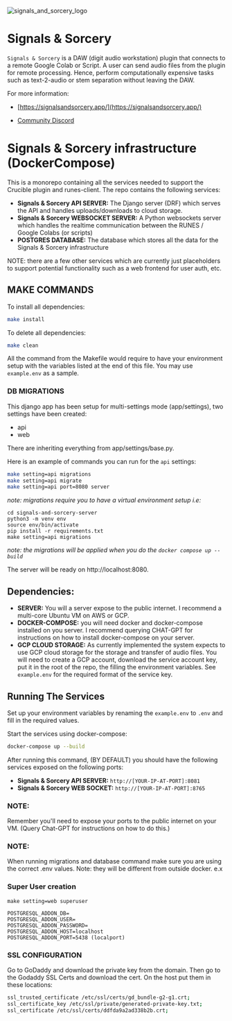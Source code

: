![signals_and_sorcery_logo](https://storage.googleapis.com/docs-assets/sas_logo.png)
# Signals & Sorcery

`Signals & Sorcery` is a DAW (digit audio workstation) plugin that connects to a remote Google Colab or Script.  A user can send audio files from the plugin for remote processing. Hence, perform computationally expensive tasks such as text-2-audio or stem separation without leaving the DAW. 

For more information:

- [https://signalsandsorcery.app/](https://signalsandsorcery.app/)

- [Community Discord](https://discord.gg/UcHCjfpRkV)


# Signals & Sorcery infrastructure (DockerCompose)

This is a monorepo containing all the services needed to support the Crucible plugin and runes-client.  The repo contains the following services:

* **Signals & Sorcery API SERVER:** The Django server (DRF) which serves the API and handles uploads/downloads to cloud storage.
* **Signals & Sorcery WEBSOCKET SERVER:** A Python websockets server which handles the realtime communication between the RUNES / Google Colabs (or scripts)
* **POSTGRES DATABASE:** The database which stores all the data for the Signals & Sorcery infrastructure

NOTE: there are a few other services which are currently just placeholders to support potential functionality such as a web frontend for user auth, etc.

## MAKE COMMANDS

To install all dependencies:
```bash
make install
```

To delete all dependencies:
```bash
make clean
```

All the command from the Makefile would require to have your environment setup with the variables listed at the end of this file.
You may use `example.env` as a sample.

### DB MIGRATIONS

This django app has been setup for multi-settings mode (app/settings), two settings have been created:

* api
* web

There are inheriting everything from app/settings/base.py.

Here is an example of commands you can run for the `api` settings:


```bash
make setting=api migrations
make setting=api migrate
make setting=api port=8080 server
```

*note: migrations require you to have a virtual environment setup i.e:*
```
cd signals-and-sorcery-server
python3 -m venv env
source env/bin/activate
pip install -r requirements.txt
make setting=api migrations
```
*note: the migrations will be applied when you do the `docker compose up --build`*


The server will be ready on http://localhost:8080.


## Dependencies:

* **SERVER:** You will a server expose to the public internet.  I recommend a multi-core Ubuntu VM on AWS or GCP.
* **DOCKER-COMPOSE:** you will need docker and docker-compose installed on you server.  I recommend querying CHAT-GPT for instructions on how to install docker-compose on your server.
* **GCP CLOUD STORAGE:** As currently implemented the system expects to use GCP cloud storage for the storage and transfer of audio files.  You will need to create a GCP account, download the service account key, put it in the root of the repo, the filling the environment variables.  See `example.env` for the required format of the service key.


## Running The Services

Set up your environment variables by renaming the `example.env` to `.env` and fill in the required values.  

Start the services using docker-compose:

```bash
docker-compose up --build
````
After running this command, (BY DEFAULT) you should have the following services exposed on the following ports:

* **Signals & Sorcery API SERVER:** `http://[YOUR-IP-AT-PORT]:8081`
* **Signals & Sorcery WEB SOCKET:** `http://[YOUR-IP-AT-PORT]:8765`

### NOTE:

Remember you'll need to expose your ports to the public internet on your VM.  (Query Chat-GPT for instructions on how to do this.)

### NOTE:
When running migrations and database command make sure you are using the correct .env values.  Note: they will be different from outside docker. e.x

### Super User creation
```
make setting=web superuser
```

```
POSTGRESQL_ADDON_DB=
POSTGRESQL_ADDON_USER=
POSTGRESQL_ADDON_PASSWORD=
POSTGRESQL_ADDON_HOST=localhost
POSTGRESQL_ADDON_PORT=5438 (localport)
```


### SSL CONFIGURATION

Go to GoDaddy and download the private key from the domain.  Then go to the Godaddy SSL Certs and download the cert.
On the host put them in these locations:
```bash
ssl_trusted_certificate /etc/ssl/certs/gd_bundle-g2-g1.crt;
ssl_certificate_key /etc/ssl/private/generated-private-key.txt;
ssl_certificate /etc/ssl/certs/ddfda9a2ad338b2b.crt;
```


